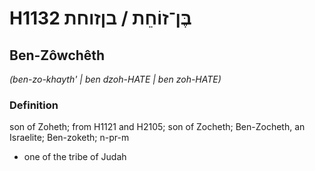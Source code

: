 # H1132 בֶּן־זוֹחֵת / בןזוחת

## Ben-Zôwchêth

_(ben-zo-khayth' | ben dzoh-HATE | ben zoh-HATE)_

### Definition

son of Zoheth; from H1121 and H2105; son of Zocheth; Ben-Zocheth, an Israelite; Ben-zoketh; n-pr-m

- one of the tribe of Judah
